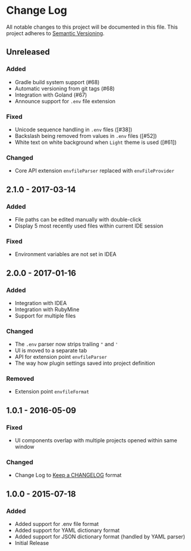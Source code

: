 # Change Log
All notable changes to this project will be documented in this file.
This project adheres to [Semantic Versioning](http://semver.org/).

## Unreleased

### Added

- Gradle build system support (#68)
- Automatic versioning from git tags (#68)
- Integration with Goland (#67)
- Announce support for `.env` file extension

### Fixed

- Unicode sequence handling in `.env` files ([#38])
- Backslash being removed from values in `.env` files ([#52]) 
- White text on white background when `Light` theme is used ([#61])

### Changed

- Core API extension `envfileParser` replaced with `envFileProvider` 

## 2.1.0 - 2017-03-14

### Added

- File paths can be edited manually with double-click
- Display 5 most recently used files within current IDE session

### Fixed

- Environment variables are not set in IDEA

## 2.0.0 - 2017-01-16

### Added

- Integration with IDEA
- Integration with RubyMine
- Support for multiple files

### Changed

- The `.env` parser now strips trailing `"` and `'`
- UI is moved to a separate tab
- API for extension point `envfileParser`
- The way how plugin settings saved into project definition

### Removed

- Extension point `envfileFormat`

## 1.0.1 - 2016-05-09

### Fixed
- UI components overlap with multiple projects opened within same window

### Changed
- Change Log to [Keep a CHANGELOG](http://keepachangelog.com) format


## 1.0.0 - 2015-07-18

### Added
- Added support for .env file format
- Added support for YAML dictionary format
- Added support for JSON dictionary format (handled by YAML parser)
- Initial Release

[38]: https://github.com/Ashald/EnvFile/issues/38
[52]: https://github.com/Ashald/EnvFile/issues/52
[61]: https://github.com/Ashald/EnvFile/issues/61